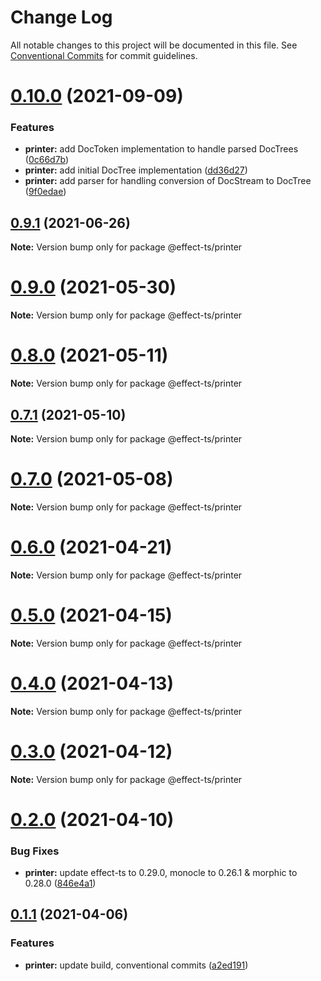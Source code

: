 # Change Log

All notable changes to this project will be documented in this file.
See [Conventional Commits](https://conventionalcommits.org) for commit guidelines.

# [0.10.0](https://github.com/Effect-TS/printer/compare/@effect-ts/printer@0.9.1...@effect-ts/printer@0.10.0) (2021-09-09)


### Features

* **printer:** add DocToken implementation to handle parsed DocTrees ([0c66d7b](https://github.com/Effect-TS/printer/commit/0c66d7bebac82c277158ce4df1643474945a6fa3))
* **printer:** add initial DocTree implementation ([dd36d27](https://github.com/Effect-TS/printer/commit/dd36d27dab784ba669442fb1054b46d9e37c2386))
* **printer:** add parser for handling conversion of DocStream to DocTree ([9f0edae](https://github.com/Effect-TS/printer/commit/9f0edae831c85a45c38d3d6ead8c6f64be622b1c))





## [0.9.1](https://github.com/Effect-TS/printer/compare/@effect-ts/printer@0.9.0...@effect-ts/printer@0.9.1) (2021-06-26)

**Note:** Version bump only for package @effect-ts/printer





# [0.9.0](https://github.com/Effect-TS/printer/compare/@effect-ts/printer@0.8.0...@effect-ts/printer@0.9.0) (2021-05-30)

**Note:** Version bump only for package @effect-ts/printer





# [0.8.0](https://github.com/Effect-TS/printer/compare/@effect-ts/printer@0.7.1...@effect-ts/printer@0.8.0) (2021-05-11)

**Note:** Version bump only for package @effect-ts/printer





## [0.7.1](https://github.com/Effect-TS/printer/compare/@effect-ts/printer@0.7.0...@effect-ts/printer@0.7.1) (2021-05-10)

**Note:** Version bump only for package @effect-ts/printer





# [0.7.0](https://github.com/Effect-TS/printer/compare/@effect-ts/printer@0.6.0...@effect-ts/printer@0.7.0) (2021-05-08)

**Note:** Version bump only for package @effect-ts/printer





# [0.6.0](https://github.com/Effect-TS/printer/compare/@effect-ts/printer@0.5.0...@effect-ts/printer@0.6.0) (2021-04-21)

**Note:** Version bump only for package @effect-ts/printer





# [0.5.0](https://github.com/Effect-TS/printer/compare/@effect-ts/printer@0.4.0...@effect-ts/printer@0.5.0) (2021-04-15)

**Note:** Version bump only for package @effect-ts/printer





# [0.4.0](https://github.com/Effect-TS/printer/compare/@effect-ts/printer@0.3.0...@effect-ts/printer@0.4.0) (2021-04-13)

**Note:** Version bump only for package @effect-ts/printer





# [0.3.0](https://github.com/Effect-TS/printer/compare/@effect-ts/printer@0.2.0...@effect-ts/printer@0.3.0) (2021-04-12)

**Note:** Version bump only for package @effect-ts/printer





# [0.2.0](https://github.com/Effect-TS/printer/compare/@effect-ts/printer@0.1.1...@effect-ts/printer@0.2.0) (2021-04-10)


### Bug Fixes

* **printer:** update effect-ts to 0.29.0, monocle to 0.26.1 & morphic to 0.28.0 ([846e4a1](https://github.com/Effect-TS/printer/commit/846e4a1149acff1b9437d6c69db850ca3b98a63b))





## [0.1.1](https://github.com/Effect-TS/printer/compare/@effect-ts/printer@0.1.0...@effect-ts/printer@0.1.1) (2021-04-06)


### Features

* **printer:** update build, conventional commits ([a2ed191](https://github.com/Effect-TS/printer/commit/a2ed191905a20c1be039082319e353f62eb97280))
